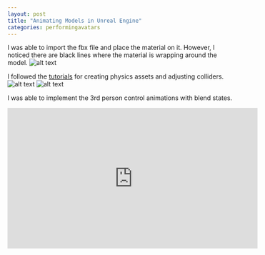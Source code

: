 ```yaml
---
layout: post
title: "Animating Models in Unreal Engine"
categories: performingavatars
---
```


I was able to import the fbx file and place the material on it. However, I noticed there are black lines where the material is wrapping around the model.
![alt text](https://raw.githubusercontent.com/jirrian/jirrian.github.io/master/images/performingavatars/week4/lines_on_body.png)

I followed the [tutorials](https://itp.nyu.edu/classes/avatars/in-class-lab-screen-recordings/) for creating physics assets and adjusting colliders.
![alt text](https://raw.githubusercontent.com/jirrian/jirrian.github.io/master/images/performingavatars/week4/physics_asset2.png)
![alt text](https://raw.githubusercontent.com/jirrian/jirrian.github.io/master/images/performingavatars/week4/physics_asset.png)

I was able to implement the 3rd person control animations with blend states. 
<iframe width="560" height="315" src="https://www.youtube.com/watch?v=oq4fdb9QvyU?rel=0" frameborder="0" allow="autoplay; encrypted-media" allowfullscreen></iframe>